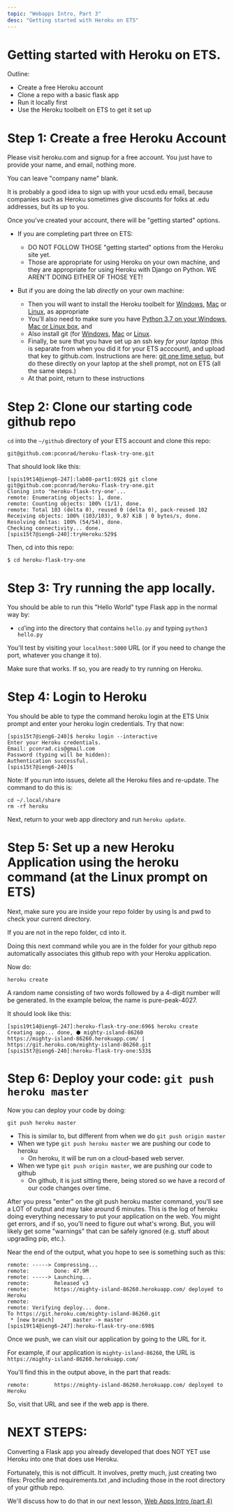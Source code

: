 ```yaml
---
topic: "Webapps Intro, Part 3"
desc: "Getting started with Heroku on ETS"
---
```


# Getting started with Heroku on ETS.

Outline:

* Create a free Heroku account
* Clone a repo with a basic flask app
* Run it locally first
* Use the Heroku toolbelt on ETS to get it set up

# Step 1: Create a free Heroku Account

Please visit heroku.com and signup for a free account.  You just have to provide your name, and email, nothing more.  

You can leave "company name" blank.

It is probably a good idea to sign up with your ucsd.edu email, because companies such as Heroku sometimes give discounts for folks at .edu addresses, but its up to you.

Once you've created your account, there will be "getting started" options.  

* If you are completing part three on ETS: 
    * DO NOT FOLLOW THOSE "getting started" options from the Heroku site yet.
    * Those are appropriate for using Heroku on your own machine, and they are appropriate for using Heroku with Django on Python.  WE AREN'T DOING EITHER OF THOSE YET!
    
* But if you are doing the lab *directly* on your own machine:
    * Then you will want to install the Heroku toolbelt for [Windows](https://toolbelt.heroku.com/windows), [Mac](https://toolbelt.heroku.com/osx) or [Linux](https://toolbelt.heroku.com/), as appropriate
    * You'll also need to make sure you have [Python 3.7 on your Windows, Mac or Linux box](https://www.python.org/downloads/), and
    * Also install git (for [Windows](https://git-scm.com/download/win), [Mac](https://git-scm.com/download/mac) or [Linux](https://git-scm.com/download/linux).
    * Finally, be sure that you have set up an ssh key *for your laptop* (this is separate from when you did it for your
        ETS acccount), and upload that key to github.com.  Instructions are here: 
        [git one time setup](http://ucsd-cse-spis-2019.github.io/topics/acms_git_one_time_setup/), but do these
        directly on your laptop at the shell prompt, not on ETS (all the same steps.)
    * At that point, return to these instructions
    



# Step 2:  Clone our starting code github repo

`cd` into the `~/github` directory of your ETS account and clone this repo:

```
git@github.com:pconrad/heroku-flask-try-one.git
```

That should look like this:
```
[spis19t14@ieng6-247]:lab08-part1:692$ git clone git@github.com:pconrad/heroku-flask-try-one.git
Cloning into 'heroku-flask-try-one'...
remote: Enumerating objects: 1, done.
remote: Counting objects: 100% (1/1), done.
remote: Total 103 (delta 0), reused 0 (delta 0), pack-reused 102
Receiving objects: 100% (103/103), 9.87 KiB | 0 bytes/s, done.
Resolving deltas: 100% (54/54), done.
Checking connectivity... done.
[spis15t7@ieng6-240]:tryHeroku:529$ 
```

Then, cd into this repo:

```
$ cd heroku-flask-try-one
```  
  
# Step 3: Try running the app locally.

You should be able to run this "Hello World" type Flask app in the normal way by:

* `cd`'ing into the directory that contains `hello.py` and typing `python3 hello.py`

You'll test by visiting your `localhost:5000` URL (or if you need to change the port, whatever you change it to).

Make sure that works.  If so, you are ready to try running on Heroku.




# Step 4: Login to Heroku

You should be able to type the command heroku login at the ETS Unix prompt and enter your heroku login credentials.  Try that now:

```
[spis15t7@ieng6-240]$ heroku login --interactive
Enter your Heroku credentials.
Email: pconrad.cis@gmail.com
Password (typing will be hidden): 
Authentication successful.
[spis15t7@ieng6-240]$ 
```

Note: If you run into issues, delete all the Heroku files and re-update. The command to do this is:

```
cd ~/.local/share
rm -rf heroku
```

Next, return to your web app directory and run `heroku update`. 

# Step 5: Set up a new Heroku Application using the heroku command (at the Linux prompt on ETS)

Next, make sure you are inside your repo folder by using ls and pwd to check your current directory.

If you are not in the repo folder, cd into it. 

Doing this next command while you are in the folder for your github repo automatically associates this github repo with your Heroku application.

Now do:

```
heroku create
```

A random name consisting of two words followed by a 4-digit number will be generated.  In the example below, the name is pure-peak-4027.

It should look like this:

```
[spis19t14@ieng6-247]:heroku-flask-try-one:696$ heroku create
Creating app... done, ⬢ mighty-island-86260
https://mighty-island-86260.herokuapp.com/ | https://git.heroku.com/mighty-island-86260.git
[spis15t7@ieng6-240]:heroku-flask-try-one:533$ 
```

# Step 6: Deploy your code: `git push heroku master`


Now you can deploy your code by doing:

`git push heroku master`

* This is similar to, but different from when we do `git push origin master`
* When we type `git push heroku master` we are pushing our code to heroku
    * On heroku, it will be run on a cloud-based web server.
* When we type  `git push origin master`, we are pushing our code to github
    * On github, it is just sitting there, being stored so we have a record of our code changes over time.

After you press "enter" on the git push heroku master command, you'll see a LOT of output and may take around 6 minutes.  This is the log of heroku doing everything necessary to put your application on the web.  You might get errors, and if so, you'll need to figure out what's wrong.  But, you will likely get some "warnings" that can be safely ignored (e.g. stuff about upgrading pip, etc.).

Near the end of the output, what you hope to see is something such as this:
```
remote: -----> Compressing...
remote:        Done: 47.9M
remote: -----> Launching...
remote:        Released v3
remote:        https://mighty-island-86260.herokuapp.com/ deployed to Heroku
remote:
remote: Verifying deploy... done.
To https://git.heroku.com/mighty-island-86260.git
 * [new branch]      master -> master
[spis19t14@ieng6-247]:heroku-flask-try-one:698$
```

Once we push, we can visit our application by going to the URL for it.  

For example, if our application is `mighty-island-86260`, the URL is `https://mighty-island-86260.herokuapp.com/`

You'll find this in the output above, in the part that reads:

```
remote:        https://mighty-island-86260.herokuapp.com/ deployed to Heroku
```

So, visit that URL and see if the web app is there.

# NEXT STEPS:

Converting a Flask app you already developed that does NOT YET use Heroku into one that does use Heroku.

Fortunately, this is not difficult. It involves, pretty much, just creating two files: Procfile and requirements.txt ,and including those in the root directory of your github repo.

We'll discuss how to do that in our next lesson, [Web Apps Intro (part 4)](/webapps/webapps-intro-part-4/)
